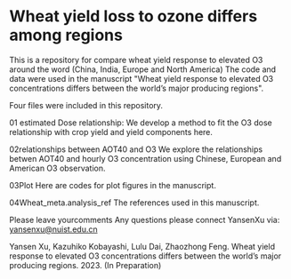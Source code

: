# Wheat yield loss to ozone differs among regions
This is a repository for compare wheat yield response to elevated O3 around the word (China, India, Europe and North America)
The code and data were used in the manuscript "Wheat yield response to elevated O3 concentrations differs between the world’s major producing regions".

Four files were included in this repository.

01 estimated Dose relationship:
We develop a method to fit the O3 dose relationship with crop yield and yield components here. 

02relationships between AOT40 and O3
We explore the relationships betwen AOT40 and hourly O3 concentration using Chinese, European and American O3 observation.

03Plot
Here are codes for plot figures in the manuscript.

04Wheat_meta.analysis_ref
The references used in this manuscript.

Please leave yourcomments
Any questions please connect YansenXu via: yansenxu@nuist.edu.cn

Yansen Xu, Kazuhiko Kobayashi, Lulu Dai, Zhaozhong Feng. Wheat yield response to elevated O3 concentrations differs between the world’s major producing regions. 2023. (In Preparation)
